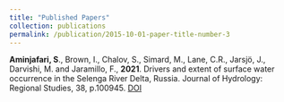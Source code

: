 ```yaml
---
title: "Published Papers"
collection: publications
permalink: /publication/2015-10-01-paper-title-number-3
---
```

**Aminjafari, S**., Brown, I., Chalov, S., Simard, M., Lane, C.R., Jarsjö, J., Darvishi, M. and Jaramillo, F., **2021**. Drivers and extent of surface water occurrence in the Selenga River Delta, Russia. Journal of Hydrology: Regional Studies, 38, p.100945. [DOI](https://doi.org/10.1016/j.ejrh.2021.100945)
